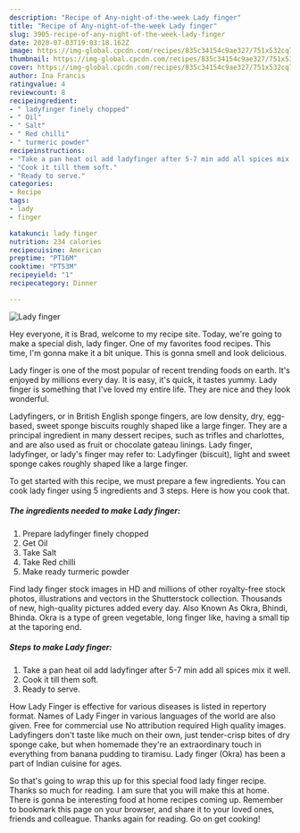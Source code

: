 ```yaml
---
description: "Recipe of Any-night-of-the-week Lady finger"
title: "Recipe of Any-night-of-the-week Lady finger"
slug: 3905-recipe-of-any-night-of-the-week-lady-finger
date: 2020-07-03T19:03:18.162Z
image: https://img-global.cpcdn.com/recipes/835c34154c9ae327/751x532cq70/lady-finger-recipe-main-photo.jpg
thumbnail: https://img-global.cpcdn.com/recipes/835c34154c9ae327/751x532cq70/lady-finger-recipe-main-photo.jpg
cover: https://img-global.cpcdn.com/recipes/835c34154c9ae327/751x532cq70/lady-finger-recipe-main-photo.jpg
author: Ina Francis
ratingvalue: 4
reviewcount: 8
recipeingredient:
- " ladyfinger finely chopped"
- " Oil"
- " Salt"
- " Red chilli"
- " turmeric powder"
recipeinstructions:
- "Take a pan heat oil add ladyfinger after 5-7 min add all spices mix it well."
- "Cook it till them soft."
- "Ready to serve."
categories:
- Recipe
tags:
- lady
- finger

katakunci: lady finger 
nutrition: 234 calories
recipecuisine: American
preptime: "PT16M"
cooktime: "PT53M"
recipeyield: "1"
recipecategory: Dinner

---
```



![Lady finger](https://img-global.cpcdn.com/recipes/835c34154c9ae327/751x532cq70/lady-finger-recipe-main-photo.jpg)

Hey everyone, it is Brad, welcome to my recipe site. Today, we're going to make a special dish, lady finger. One of my favorites food recipes. This time, I'm gonna make it a bit unique. This is gonna smell and look delicious.

Lady finger is one of the most popular of recent trending foods on earth. It's enjoyed by millions every day. It is easy, it's quick, it tastes yummy. Lady finger is something that I've loved my entire life. They are nice and they look wonderful.

Ladyfingers, or in British English sponge fingers, are low density, dry, egg-based, sweet sponge biscuits roughly shaped like a large finger. They are a principal ingredient in many dessert recipes, such as trifles and charlottes, and are also used as fruit or chocolate gateau linings. Lady finger, ladyfinger, or lady&#39;s finger may refer to: Ladyfinger (biscuit), light and sweet sponge cakes roughly shaped like a large finger.


To get started with this recipe, we must prepare a few ingredients. You can cook lady finger using 5 ingredients and 3 steps. Here is how you cook that.

<!--inarticleads1-->

##### The ingredients needed to make Lady finger:

1. Prepare  ladyfinger finely chopped
1. Get  Oil
1. Take  Salt
1. Take  Red chilli
1. Make ready  turmeric powder


Find lady finger stock images in HD and millions of other royalty-free stock photos, illustrations and vectors in the Shutterstock collection. Thousands of new, high-quality pictures added every day. Also Known As Okra, Bhindi, Bhinda. Okra is a type of green vegetable, long finger like, having a small tip at the taporing end. 

<!--inarticleads2-->

##### Steps to make Lady finger:

1. Take a pan heat oil add ladyfinger after 5-7 min add all spices mix it well.
1. Cook it till them soft.
1. Ready to serve.


How Lady Finger is effective for various diseases is listed in repertory format. Names of Lady Finger in various languages of the world are also given. Free for commercial use No attribution required High quality images. Ladyfingers don&#39;t taste like much on their own, just tender-crisp bites of dry sponge cake, but when homemade they&#39;re an extraordinary touch in everything from banana pudding to tiramisu. Lady finger (Okra) has been a part of Indian cuisine for ages. 

So that's going to wrap this up for this special food lady finger recipe. Thanks so much for reading. I am sure that you will make this at home. There is gonna be interesting food at home recipes coming up. Remember to bookmark this page on your browser, and share it to your loved ones, friends and colleague. Thanks again for reading. Go on get cooking!
